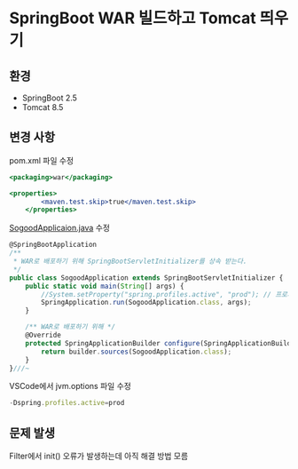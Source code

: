# SpringBoot WAR 빌드하고 Tomcat 띄우기


## 환경

- SpringBoot 2.5
- Tomcat 8.5

## 변경 사항

pom.xml 파일 수정

```jsx
<packaging>war</packaging>

<properties>
		<maven.test.skip>true</maven.test.skip>
	</properties>
```

[SogoodApplicaion.java](http://SogoodApplicaion.java) 수정

```jsx
@SpringBootApplication
/**
 * WAR로 배포하기 위해 SpringBootServletInitializer를 상속 받는다.
 */
public class SogoodApplication extends SpringBootServletInitializer {
    public static void main(String[] args) {
        //System.setProperty("spring.profiles.active", "prod"); // 프로파일 설정
        SpringApplication.run(SogoodApplication.class, args);
    }

	/** WAR로 배포하기 위해 */
    @Override
    protected SpringApplicationBuilder configure(SpringApplicationBuilder builder) {
        return builder.sources(SogoodApplication.class);
    }
}///~
```

VSCode에서 jvm.options 파일 수정

```jsx
-Dspring.profiles.active=prod
```

## 문제 발생

Filter에서 init() 오류가 발생하는데 아직 해결 방법 모름